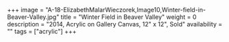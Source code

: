 +++
image = "A-18-ElizabethMalarWieczorek,Image10,Winter-field-in-Beaver-Valley.jpg"
title = "Winter Field in Beaver Valley"
weight = 0
description = "2014, Acrylic on Gallery Canvas, 12\" x 12\", Sold"
availability = ""
tags = ["acrylic"]
+++
